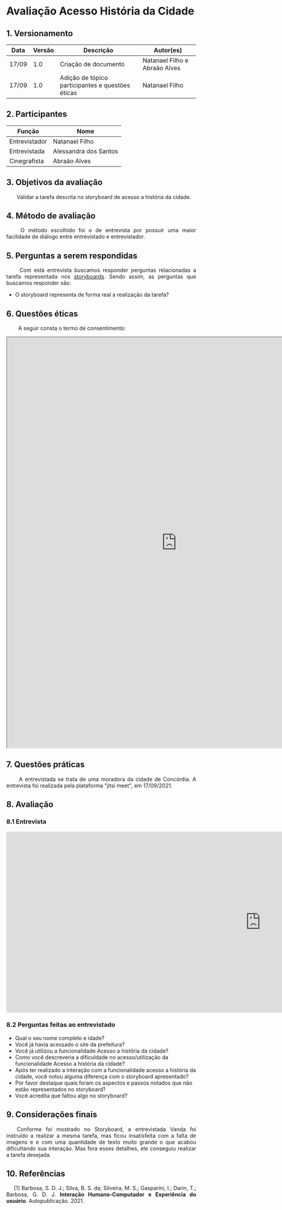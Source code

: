 # Avaliação Acesso História da Cidade


## 1. Versionamento
|Data|Versão|Descrição|Autor(es)
|--|--|--|--|
|17/09|1.0|Criação de documento|Natanael Filho e Abraão Alves| 
|17/09|1.0|Adição de tópico participantes e questões éticas |Natanael Filho| 

## 2. Participantes
|Função|Nome|
|--|--|
|Entrevistador|Natanael Filho|
|Entrevistada|Alessandra dos Santos|
|Cinegrafista|Abraão Alves|

## 3. Objetivos da avaliação

<p align = "justify">  &emsp;&emsp;Validar a tarefa descrita no storyboard de acesso a história da cidade.</p>

## 4. Método de avaliação 

<p align = "justify">  &emsp;&emsp; O método escolhido foi o de entrevista por possuir uma maior facilidade de diálogo entre entrevistado e entrevistador.</p>

## 5. Perguntas a serem respondidas

<p align = "justify">  &emsp;&emsp; Com está entrevista buscamos responder perguntas relacionadas a tarefa representada nos <a href="../../planejamentoAvaliacao">storyboards</a>. Sendo assim, as perguntas que buscamos responder são:</p>

- O storyboard representa de forma real a realização da tarefa?

## 6. Questões éticas
<p align = "justify">  &emsp;&emsp; A seguir consta o termo de consentimento: </p>

<iframe width=900 height=1090 src="https://docs.google.com/document/d/e/2PACX-1vTSIZj8nqCPszx8uCQDf-lLUs-0N4OkujT2QMwv7w2bTF1BzAWnNl9BfyzXUMt2uCABUQIoXRh6pP4v/pub?embedded=true"></iframe>



## 7. Questões práticas
<p align = "justify">  &emsp;&emsp; A entrevistada se trata de uma moradora da cidade de Concórdia. A entrevista foi realizada pela plataforma "jitsi meet", em 17/09/2021.</p>

## 8. Avaliação

### 8.1 Entrevista

<iframe width="1350" height="480" src="https://www.youtube.com/embed/MvFXtaI8MZ0" title="YouTube video player" frameborder="0" allow="accelerometer; autoplay; clipboard-write; encrypted-media; gyroscope; picture-in-picture" allowfullscreen></iframe>

### 8.2 Perguntas feitas ao entrevistado

- Qual o seu nome completo e idade?
- Você já havia acessado o site da prefeitura?
- Você já utilizou a funcionalidade Acesso a história da cidade?
- Como você descreveria a dificuldade no acesso/utilização da funcionalidade Acesso a história da cidade?
- Após ter realizado a interação com a funcionalidade acesso a história da cidade, você notou alguma diferença com o storyboard apresentado?
- Por favor destaque quais foram os aspectos e passos notados que não estão representados no storyboard?
- Você acredita que faltou algo no storyboard?

## 9. Considerações finais

<p align = "justify">  &emsp;&emsp;Conforme foi mostrado no Storyboard, a entrevistada Vanda foi instruído a realizar a mesma tarefa, mas ficou insatisfeita com a falta de imagens e e com uma quantidade de texto muito grande o que acabou dificultando sua interação. Mas fora esses detalhes, ele conseguiu realizar a tarefa desejada. </p>

## 10. Referências

<p style="text-align: justify; text-indent: 20px">[1] Barbosa, S. D. J.; Silva, B. S. da; Silveira, M. S.; Gasparini, I.; Darin, T.; Barbosa, G. D. J. <b>Interação Humano-Computador e Experiência do usuário</b>. Autopublicação. 2021.</p>




